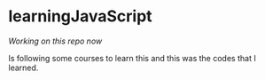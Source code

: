 # learningJavaScript


*Working on this repo now*



Is following some courses to learn this and this was the codes that I learned. 
